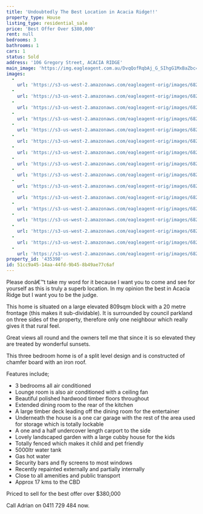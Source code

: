 ```yaml
---
title: 'Undoubtedly The Best Location in Acacia Ridge!!'
property_type: House
listing_type: residential_sale
price: 'Best Offer Over $380,000'
rent: null
bedrooms: 3
bathrooms: 1
cars: 1
status: Sold
address: '106 Gregory Street, ACACIA RIDGE'
main_image: 'https://img.eagleagent.com.au/DvqQofRqbAj_G_SIhgG1MxBaZbc=/1280x854/smart/https://s3-us-west-2.amazonaws.com/eagleagent-orig/images/6824133/115911067-image-M.jpg'
images:
  -
    url: 'https://s3-us-west-2.amazonaws.com/eagleagent-orig/images/6824148/115911067-image-P.jpg'
  -
    url: 'https://s3-us-west-2.amazonaws.com/eagleagent-orig/images/6824147/115911067-image-O.jpg'
  -
    url: 'https://s3-us-west-2.amazonaws.com/eagleagent-orig/images/6824146/115911067-image-N.jpg'
  -
    url: 'https://s3-us-west-2.amazonaws.com/eagleagent-orig/images/6824145/115911067-image-L.jpg'
  -
    url: 'https://s3-us-west-2.amazonaws.com/eagleagent-orig/images/6824144/115911067-image-K.jpg'
  -
    url: 'https://s3-us-west-2.amazonaws.com/eagleagent-orig/images/6824143/115911067-image-J.jpg'
  -
    url: 'https://s3-us-west-2.amazonaws.com/eagleagent-orig/images/6824142/115911067-image-I.jpg'
  -
    url: 'https://s3-us-west-2.amazonaws.com/eagleagent-orig/images/6824141/115911067-image-H.jpg'
  -
    url: 'https://s3-us-west-2.amazonaws.com/eagleagent-orig/images/6824140/115911067-image-G.jpg'
  -
    url: 'https://s3-us-west-2.amazonaws.com/eagleagent-orig/images/6824139/115911067-image-F.jpg'
  -
    url: 'https://s3-us-west-2.amazonaws.com/eagleagent-orig/images/6824138/115911067-image-E.jpg'
  -
    url: 'https://s3-us-west-2.amazonaws.com/eagleagent-orig/images/6824137/115911067-image-D.jpg'
  -
    url: 'https://s3-us-west-2.amazonaws.com/eagleagent-orig/images/6824136/115911067-image-C.jpg'
  -
    url: 'https://s3-us-west-2.amazonaws.com/eagleagent-orig/images/6824135/115911067-image-B.jpg'
  -
    url: 'https://s3-us-west-2.amazonaws.com/eagleagent-orig/images/6824134/115911067-image-A.jpg'
  -
    url: 'https://s3-us-west-2.amazonaws.com/eagleagent-orig/images/6824133/115911067-image-M.jpg'
property_id: '435398'
id: 51cc9a45-14aa-44fd-9b45-8b49ae77c6af
---
```

Please donâ€™t take my word for it because I want you to come and see for yourself as this is truly a superb location. In my opinion the best in Acacia Ridge but I want you to be the judge.

This home is situated on a large elevated 809sqm block with a 20 metre frontage (this makes it sub-dividable). It is surrounded by council parkland on three sides of the property, therefore only one neighbour which really gives it that rural feel.

Great views all round and the owners tell me that since it is so elevated they are treated by wonderful sunsets.

This three bedroom home is of a split level design and is constructed of chamfer board with an iron roof.

Features include;
*  3 bedrooms all air conditioned
*  Lounge room is also air conditioned with a ceiling fan
*  Beautiful polished hardwood timber floors throughout
*  Extended dining room to the rear of the kitchen
*  A large timber deck leading off the dining room for the entertainer
*  Underneath the house is a one car garage with the rest of the area used for storage which is totally lockable
*  A one and a half undercover length carport to the side
*  Lovely landscaped garden with a large cubby house for the kids
*  Totally fenced which makes it child and pet friendly
*  5000ltr water tank
*  Gas hot water
*  Security bars and fly screens to most windows
*  Recently repainted externally and partially internally
*  Close to all amenities and public transport
*  Approx 17 kms to the CBD

Priced to sell for the best offer over $380,000

Call Adrian on 0411 729 484 now.